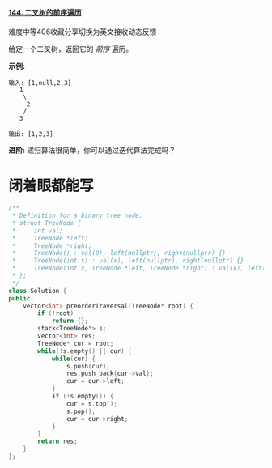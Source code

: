 #### [144. 二叉树的前序遍历](https://leetcode-cn.com/problems/binary-tree-preorder-traversal/)

难度中等406收藏分享切换为英文接收动态反馈

给定一个二叉树，返回它的 *前序* 遍历。

 **示例:**

```
输入: [1,null,2,3]  
   1
    \
     2
    /
   3 

输出: [1,2,3]
```

**进阶:** 递归算法很简单，你可以通过迭代算法完成吗？



# 闭着眼都能写

```c++
/**
 * Definition for a binary tree node.
 * struct TreeNode {
 *     int val;
 *     TreeNode *left;
 *     TreeNode *right;
 *     TreeNode() : val(0), left(nullptr), right(nullptr) {}
 *     TreeNode(int x) : val(x), left(nullptr), right(nullptr) {}
 *     TreeNode(int x, TreeNode *left, TreeNode *right) : val(x), left(left), right(right) {}
 * };
 */
class Solution {
public:
    vector<int> preorderTraversal(TreeNode* root) {
        if (!root)
            return {};
        stack<TreeNode*> s;
        vector<int> res;
        TreeNode* cur = root;
        while(!s.empty() || cur) {
            while(cur) {
                s.push(cur);
                res.push_back(cur->val);
                cur = cur->left;
            }
            if (!s.empty()) {
                cur = s.top();
                s.pop();
                cur = cur->right;
            }
        }
        return res;
    }
};
```

